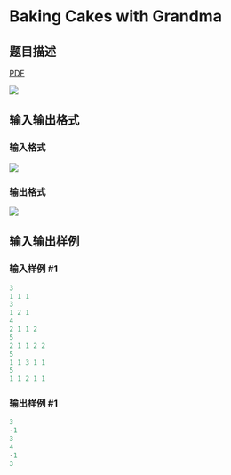 # Baking Cakes with Grandma

## 题目描述

[problemUrl]: https://uva.onlinejudge.org/index.php?option=com_onlinejudge&Itemid=8&category=866&page=show_problem&problem=4956

[PDF](https://uva.onlinejudge.org/external/130/p13058.pdf)

![](https://cdn.luogu.com.cn/upload/vjudge_pic/UVA13058/46269aa312eef80302bc93cfa4f22e96344ad372.png)

## 输入输出格式

### 输入格式

![](https://cdn.luogu.com.cn/upload/vjudge_pic/UVA13058/34e55828a0a699a23d5c97c327383ef22aae3395.png)

### 输出格式

![](https://cdn.luogu.com.cn/upload/vjudge_pic/UVA13058/a183499a63df3e2b790d4786e245d67db6c2f606.png)

## 输入输出样例

### 输入样例 #1

```cpp
3
1 1 1
3
1 2 1
4
2 1 1 2
5
2 1 1 2 2
5
1 1 3 1 1
5
1 1 2 1 1
```


### 输出样例 #1

```cpp
3
-1
3
4
-1
3
```


